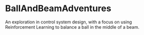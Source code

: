 # BallAndBeamAdventures
 An exploration in control system design, with a focus on using Reinforcement Learning to balance a ball in the middle of a beam.
